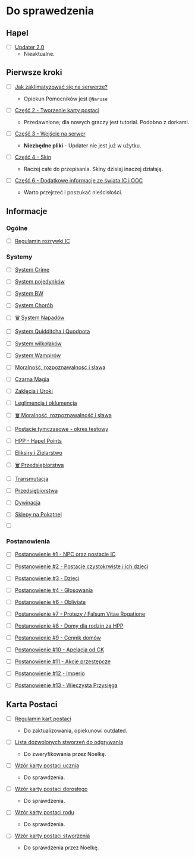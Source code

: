 # Do sprawedzenia

## Hapel

- [ ] [Updater 2.0](https://forum.hapel.pl/d/1-updater-2-0)
    - Nieaktualne.

## Pierwsze kroki

- [ ] [Jak zaklimatyzować się na serwerze?](https://forum.hapel.pl/d/49-jak-zaklimatyzowac-sie-na-serwerze)
  - Opiekun Pomocników jest `@Naruse`

- [ ] [Część 2 - Tworzenie karty postaci](https://forum.hapel.pl/d/33-czesc-2-tworzenie-karty-postaci)
  - Przedawnione; dla nowych graczy jest tutorial. Podobno z dorkami.
  
- [ ] [Część 3 - Wejście na serwer](https://forum.hapel.pl/d/35-czesc-3-wejscie-na-serwer)
    - **Niezbędne pliki** - Updater nie jest już w użytku.

- [ ] [Część 4 - Skin](https://forum.hapel.pl/d/42-czesc-4-skin)
  - Raczej całe do przepisania. Skiny dzisiaj inaczej działają.

- [ ] [Część 6 - Dodatkowe informacje ze świata IC i OOC](https://forum.hapel.pl/d/47-czesc-6-dodatkowe-informacje-ze-swiata-ic-i-ooc)
  - Warto przejrzeć i poszukać nieścisłości.

## Informacje

### Ogólne

- [ ] [Regulamin rozrywki IC](https://forum.hapel.pl/d/905-regulamin-rozgrywki-ic/3)

### Systemy

- [ ] [System Crime](https://forum.hapel.pl/d/2366-system-crime)
  
- [ ] [System pojedynków](https://forum.hapel.pl/d/2193-system-pojedynkow)

- [ ] [System BW](https://forum.hapel.pl/d/2145-system-bw)

- [ ] [System Chorób](https://forum.hapel.pl/d/2045-system-chorob)

- [ ] [🗑️ System Napadów](https://forum.hapel.pl/d/1406-system-napadow)

- [ ] [System Quidditcha i Quodpota](https://forum.hapel.pl/d/476-system-quidditcha-i-quodpota)

- [ ] [System wilkołaków](https://forum.hapel.pl/d/163-system-wilkolakow)

- [ ] [System Wampirów](https://forum.hapel.pl/d/156-system-wampirow)

- [ ] [Moralność, rozpoznawalność i sława](https://forum.hapel.pl/d/44-moralnosc-rozpoznawalnosc-i-slawa)

- [ ] [Czarna Magia](https://forum.hapel.pl/d/71-czarna-magia)

- [ ] [Zaklęcia i Uroki](https://forum.hapel.pl/d/72-zaklecia-i-uroki)

- [ ] [Leglimencja i oklumencja](https://forum.hapel.pl/d/73-leglimencja-i-oklumencja)

- [ ] [🗑️ Moralność, rozpoznawalność i sława](https://forum.hapel.pl/d/375-moralnosc-rozpoznawalnosc-i-slawa)

- [ ] [Postacie tymczasowe - okres testowy](https://forum.hapel.pl/d/406-postacie-tymczasowe-okres-testowy)

- [ ] [HPP - Hapel Points](https://forum.hapel.pl/d/45-hpp-hapel-points)

- [ ] [Eliksiry i Zielarstwo](https://forum.hapel.pl/d/873-eliksiry-i-zielarstwo)

- [ ] [🗑️ Przedsiębiorstwa](https://forum.hapel.pl/d/978-przedsiebiorstwa)

- [ ] [Transmutacja](https://forum.hapel.pl/d/1202-transmutacja)

- [ ] [Przedsiębiorstwa](https://forum.hapel.pl/d/1388-przedsiebiorstwa)

- [ ] [Dywinacja](https://forum.hapel.pl/d/70-dywinacja)

- [ ] [Sklepy na Pokątnej](https://forum.hapel.pl/d/2012-sklepy-na-pokatnej)

- [ ] []()

### Postanowienia

- [ ] [Postanowienie #1 - NPC oraz postacie IC](https://forum.hapel.pl/d/57-postanowienie-1-npc-oraz-postacie-ic)

- [ ] [Postanowienie #2 - Postacie czystokrwiste i ich dzieci](https://forum.hapel.pl/d/58-postanowienie-2-postacie-czystokrwiste-i-ich-dzieci)

- [ ] [Postanowienie #3 - Dzieci](https://forum.hapel.pl/d/59-postanowienie-3-dzieci)

- [ ] [Postanowienie #4 - Głosowania](https://forum.hapel.pl/d/60-postanowienie-4-glosowania)

- [ ] [Postanowienie #6 - Obliviate](https://forum.hapel.pl/d/69-postanowienie-6-obliviate)

- [ ] [Postanowienie #7 - Protezy / Falsum Vitae Rogatione](https://forum.hapel.pl/d/102-postanowienie-7-protezy-falsum-vitae-rogatione)

- [ ] [Postanowienie #8 - Domy dla rodzin za HPP](https://forum.hapel.pl/d/224-postanowienie-8-domy-dla-rodzin-za-hpp)

- [ ] [Postanowienie #9 - Cennik domów](https://forum.hapel.pl/d/255-postanowienie-9-cennik-domow)

- [ ] [Postanowienie #10 - Apelacja od CK](https://forum.hapel.pl/d/370-postanowienie-10-apelacja-od-ck)

- [ ] [Postanowienie #11 - Akcje przestępcze](https://forum.hapel.pl/d/407-postanowienie-11-akcje-przestepcze)

- [ ] [Postanowienie #12 - Imperio](https://forum.hapel.pl/d/1384-postanowienie-12-imperio)

- [ ] [Postanowienie #13 - Wieczysta Przysięga](https://forum.hapel.pl/d/2233-postanowienie-13-wieczysta-przysiega)

## Karta Postaci

- [ ] [Regulamin kart postaci](https://forum.hapel.pl/d/27-regulamin-kart-postaci)
  - Do zaktualizowania, opiekunowi outdated. 

- [ ] [Lista dozwolonych stworzeń do odgrywania](https://forum.hapel.pl/d/32-lista-dozwolonych-stworzen-do-odgrywania)
    - Do zweryfikowania przez Noelkę.

- [ ] [Wzór karty postaci ucznia](https://forum.hapel.pl/d/26-wzor-karty-postaci-ucznia)
  - Do sprawdzenia.

- [ ] [Wzór karty postaci dorosłego](https://forum.hapel.pl/d/28-wzor-karty-postaci-doroslego)
  - Do sprawdzenia.

- [ ] [Wzór karty postaci rodu](https://forum.hapel.pl/d/29-wzor-karty-postaci-rodu)
  - Do sprawdzenia.

- [ ] [Wzór karty postaci stworzenia](https://forum.hapel.pl/d/30-wzor-karty-postaci-stworzenia)
  - Do sprawdzenia przez Noelkę.
